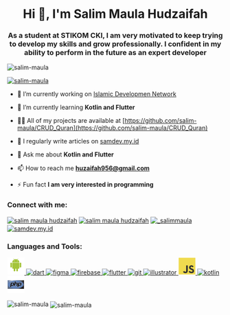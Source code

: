 <h1 align="center">Hi 👋, I'm Salim Maula Hudzaifah</h1>
<h3 align="center">As a student at STIKOM CKI, I am very motivated to keep trying to develop my skills and grow professionally. I confident in my ability to perform in the future as an expert developer</h3>

<p align="left"> <img src="https://komarev.com/ghpvc/?username=salim-maula&label=Profile%20views&color=0e75b6&style=flat" alt="salim-maula" /> </p>

<p align="left"> <a href="https://github.com/ryo-ma/github-profile-trophy"><img src="https://github-profile-trophy.vercel.app/?username=salim-maula" alt="salim-maula" /></a> </p>

- 🔭 I’m currently working on [Islamic Developmen Network](https://idn.sch.id/)

- 🌱 I’m currently learning **Kotlin and Flutter**

- 👨‍💻 All of my projects are available at [https://github.com/salim-maula/CRUD_Quran](https://github.com/salim-maula/CRUD_Quran)

- 📝 I regularly write articles on [samdev.my.id](samdev.my.id)

- 💬 Ask me about **Kotlin and Flutter**

- 📫 How to reach me **huzaifah956@gmail.com**

- ⚡ Fun fact **I am very interested in programming**

<h3 align="left">Connect with me:</h3>
<p align="left">
<a href="https://linkedin.com/in/salim maula hudzaifah" target="blank"><img align="center" src="https://raw.githubusercontent.com/rahuldkjain/github-profile-readme-generator/master/src/images/icons/Social/linked-in-alt.svg" alt="salim maula hudzaifah" height="30" width="40" /></a>
<a href="https://fb.com/salim maula hudzaifah" target="blank"><img align="center" src="https://raw.githubusercontent.com/rahuldkjain/github-profile-readme-generator/master/src/images/icons/Social/facebook.svg" alt="salim maula hudzaifah" height="30" width="40" /></a>
<a href="https://instagram.com/_salimmaula" target="blank"><img align="center" src="https://raw.githubusercontent.com/rahuldkjain/github-profile-readme-generator/master/src/images/icons/Social/instagram.svg" alt="_salimmaula" height="30" width="40" /></a>
<a href="/samdev.my.id" target="blank"><img align="center" src="https://raw.githubusercontent.com/rahuldkjain/github-profile-readme-generator/master/src/images/icons/Social/rss.svg" alt="samdev.my.id" height="30" width="40" /></a>
</p>

<h3 align="left">Languages and Tools:</h3>
<p align="left"> <a href="https://developer.android.com" target="_blank"> <img src="https://raw.githubusercontent.com/devicons/devicon/master/icons/android/android-original-wordmark.svg" alt="android" width="40" height="40"/> </a> <a href="https://dart.dev" target="_blank"> <img src="https://www.vectorlogo.zone/logos/dartlang/dartlang-icon.svg" alt="dart" width="40" height="40"/> </a> <a href="https://www.figma.com/" target="_blank"> <img src="https://www.vectorlogo.zone/logos/figma/figma-icon.svg" alt="figma" width="40" height="40"/> </a> <a href="https://firebase.google.com/" target="_blank"> <img src="https://www.vectorlogo.zone/logos/firebase/firebase-icon.svg" alt="firebase" width="40" height="40"/> </a> <a href="https://flutter.dev" target="_blank"> <img src="https://www.vectorlogo.zone/logos/flutterio/flutterio-icon.svg" alt="flutter" width="40" height="40"/> </a> <a href="https://git-scm.com/" target="_blank"> <img src="https://www.vectorlogo.zone/logos/git-scm/git-scm-icon.svg" alt="git" width="40" height="40"/> </a> <a href="https://www.adobe.com/in/products/illustrator.html" target="_blank"> <img src="https://www.vectorlogo.zone/logos/adobe_illustrator/adobe_illustrator-icon.svg" alt="illustrator" width="40" height="40"/> </a> <a href="https://developer.mozilla.org/en-US/docs/Web/JavaScript" target="_blank"> <img src="https://raw.githubusercontent.com/devicons/devicon/master/icons/javascript/javascript-original.svg" alt="javascript" width="40" height="40"/> </a> <a href="https://kotlinlang.org" target="_blank"> <img src="https://www.vectorlogo.zone/logos/kotlinlang/kotlinlang-icon.svg" alt="kotlin" width="40" height="40"/> </a> <a href="https://www.php.net" target="_blank"> <img src="https://raw.githubusercontent.com/devicons/devicon/master/icons/php/php-original.svg" alt="php" width="40" height="40"/> </a> </p>

<p><img align="left" src="https://github-readme-stats.vercel.app/api/top-langs?username=salim-maula&show_icons=true&locale=en&layout=compact" alt="salim-maula" /></p>

<p>&nbsp;<img align="center" src="https://github-readme-stats.vercel.app/api?username=salim-maula&show_icons=true&locale=en" alt="salim-maula" /></p>
